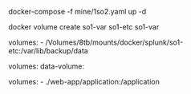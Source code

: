docker-compose -f mine/1so2.yaml up -d


docker volume create so1-var
so1-etc
so1-var

volumes:
      - /Volumes/8tb/mounts/docker/splunk/so1-etc:/var/lib/backup/data

volumes:
  data-volume:

  volumes:
      - ./web-app/application:/application